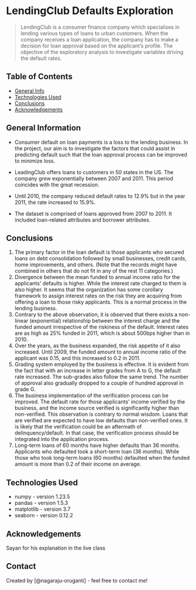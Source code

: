 # LendingClub Defaults Exploration

> LendingClub is a consumer finance company which specialises in lending various types of loans to urban customers. When the company receives a loan application, the company has to make a decision for loan approval based on the applicant’s profile. The objective of the exploratory analysis to investigate variables driving the default rates.

## Table of Contents

- [General Info](#general-information)
- [Technologies Used](#technologies-used)
- [Conclusions](#conclusions)
- [Acknowledgements](#acknowledgements)

<!-- You can include any other section that is pertinent to your problem -->

## General Information

- Consumer default on loan payments is a loss to the lending business. In the project, our aim is to investigate the factors that could assist in predicting default such that the loan approval process can be improved to minimize loss.

- LeadingClub offers loans to customers in 50 states in the US. The company grew exponentially between 2007 and 2011. This period coincides with the great recession.

- Until 2010, the company reduced default rates to 12.9% but in the year 2011, the rate increased to 15.9%.

- The dataset is comprised of loans approved from 2007 to 2011. It included loan-related attributes and borrower attributes.

## Conclusions

1. The primary factor in the loan default is those applicants who secured loans on debt consolidation followed by small businesses, credit cards, home improvements, and others. (Note that the records might have combined in others that do not fit in any of the rest 11 categories.)
2. Divergence between the mean funded to annual income ratio for the applicants' defaults is higher. While the interest rate charged to them is also higher. It seems that the organization has some corollary framework to assign interest rates on the risk they are acquiring from offering a loan to those risky applicants. This is a normal process in the lending business.
3. Contrary to the above observation, it is observed that there exists a non-linear (exponential) relationship between the interest charge and the funded amount irrespective of the riskiness of the default. Interest rates are as high as 25% funded in 2011, which is about 500bps higher than in 2010.
4. Over the years, as the business expanded, the risk appetite of it also increased. Until 2009, the funded amount to annual income ratio of the applicant was 0.15, and this increased to 0.2 in 2011.
5. Grading system employed by the business is effective. It is evident from the fact that with an increase in letter grades from A to G, the default rate increased. The sub-grades also follow the same trend. The number of approval also gradually dropped to a couple of hundred approval in grade G.
6. The business implementation of the verification process can be improved. The default rate for those applicants' income verified by the business, and the income source verified is significantly higher than non-verified. This observation is contrary to normal wisdom. Loans that are verified are expected to have low defaults than non-verified ones. It is likely that the verification could be an aftermath of delinquency/default. In that case, the verification process should be integrated into the application process.
7. Long-term loans of 60 months have higher defaults than 36 months. Applicants who defaulted took a short-term loan (36 months). While those who took long-term loans (60 months) defaulted when the funded amount is more than 0.2 of their income on average.

## Technologies Used

- numpy - version 1.23.5
- pandas - version 1.5.3
- matplotlib - version 3.7
- seaborn - version 0.12.2

## Acknowledgements

Sayan for his explanation in the live class

## Contact

Created by [@nagaraju-oruganti] - feel free to contact me!

<!-- Optional -->
<!-- ## License -->
<!-- This project is open source and available under the [... License](). -->

<!-- You don't have to include all sections - just the one's relevant to your project -->
